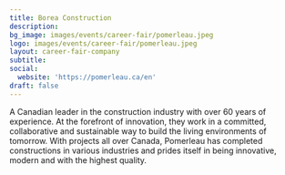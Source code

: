 ```yaml
---
title: Borea Construction
description: 
bg_image: images/events/career-fair/pomerleau.jpeg
logo: images/events/career-fair/pomerleau.jpeg
layout: career-fair-company
subtitle: 
social:
  website: 'https://pomerleau.ca/en'
draft: false
---
```

A Canadian leader in the construction industry with over 60 years of experience. At the forefront of innovation, they work in a committed, collaborative and sustainable way to build the living environments of tomorrow. With projects all over Canada, Pomerleau has completed constructions in various industries and prides itself in being innovative, modern and with the highest quality.